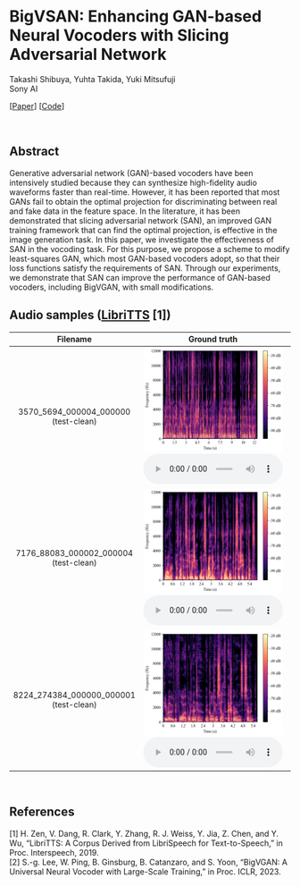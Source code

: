 # BigVSAN: Enhancing GAN-based Neural Vocoders with Slicing Adversarial Network

Takashi Shibuya, Yuhta Takida, Yuki Mitsufuji<br>
Sony AI

[<a href="https://arxiv.org/abs/2309.02836">Paper</a>] [<a href="https://github.com/sony/bigvsan">Code</a>]

<br>

## Abstract
Generative adversarial network (GAN)-based vocoders have been intensively studied because they can synthesize high-fidelity audio waveforms faster than real-time. However, it has been reported that most GANs fail to obtain the optimal projection for discriminating between real and fake data in the feature space. In the literature, it has been demonstrated that slicing adversarial network (SAN), an improved GAN training framework that can find the optimal projection, is effective in the image generation task. In this paper, we investigate the effectiveness of SAN in the vocoding task. For this purpose, we propose a scheme to modify least-squares GAN, which most GAN-based vocoders adopt, so that their loss functions satisfy the requirements of SAN. Through our experiments, we demonstrate that SAN can improve the performance of GAN-based vocoders, including BigVGAN, with small modifications.

## Audio samples (<a href="https://www.isca-speech.org/archive/interspeech_2019/zen19_interspeech.html">LibriTTS</a> [1])

<table align="center"  style="text-align: center;">
  <thead>
    <tr>
      <th>Filename</th>
      <th style="text-align: center;">Ground truth</th>
      <th style="text-align: center;"><a href="https://openreview.net/forum?id=iTtGCMDEzS_">BigVGAN</a> [2] (our reproduction)</th>
      <th style="text-align: center;"><font color="#dc143c">BigVSAN</font> (ours)</th>
      <th style="text-align: center;">BigVSAN w/ snakebeta</th>
    </tr>
  </thead>
  <tbody>
    <tr>
      <td style="text-align: center;">3570_5694_000004_000000<br>(test-clean)</td>
      <td style="text-align: center;"><img src="media/ltclean1_gt.png" width="320"><br>
            <audio controls="" style="width:250px;" preload="auto">
            <source src="media/ltclean1_gt.wav"></audio></td>
      <td style="text-align: center;"><img src="media/ltclean1_bigvgan_reproduction.png" width="320"><br>
            <audio controls="" style="width:250px;" preload="auto">
            <source src="media/ltclean1_bigvgan_reproduction.wav"></audio></td>
      <td style="text-align: center;"><img src="media/ltclean1_bigvsan.png" width="320"><br>
            <audio controls="" style="width:250px;" preload="auto">
            <source src="media/ltclean1_bigvsan.wav"></audio></td>
      <td style="text-align: center;"><img src="media/ltclean1_bigvsan_snakebeta.png" width="320"><br>
            <audio controls="" style="width:250px;" preload="auto">
            <source src="media/ltclean1_bigvsan_snakebeta.wav"></audio></td>
    </tr>
    <tr>
      <td style="text-align: center;">7176_88083_000002_000004<br>(test-clean)</td>
      <td style="text-align: center;"><img src="media/ltclean2_gt.png" width="320"><br>
            <audio controls="" style="width:250px;" preload="auto">
            <source src="media/ltclean2_gt.wav"></audio></td>
      <td style="text-align: center;"><img src="media/ltclean2_bigvgan_reproduction.png" width="320"><br>
            <audio controls="" style="width:250px;" preload="auto">
            <source src="media/ltclean2_bigvgan_reproduction.wav"></audio></td>
      <td style="text-align: center;"><img src="media/ltclean2_bigvsan.png" width="320"><br>
            <audio controls="" style="width:250px;" preload="auto">
            <source src="media/ltclean2_bigvsan.wav"></audio></td>
      <td style="text-align: center;"><img src="media/ltclean2_bigvsan_snakebeta.png" width="320"><br>
            <audio controls="" style="width:250px;" preload="auto">
            <source src="media/ltclean2_bigvsan_snakebeta.wav"></audio></td>
    </tr>
    <tr>
      <td style="text-align: center;">8224_274384_000000_000001<br>(test-clean)</td>
      <td style="text-align: center;"><img src="media/ltclean3_gt.png" width="320"><br>
            <audio controls="" style="width:250px;" preload="auto">
            <source src="media/ltclean3_gt.wav"></audio></td>
      <td style="text-align: center;"><img src="media/ltclean3_bigvgan_reproduction.png" width="320"><br>
            <audio controls="" style="width:250px;" preload="auto">
            <source src="media/ltclean3_bigvgan_reproduction.wav"></audio></td>
      <td style="text-align: center;"><img src="media/ltclean3_bigvsan.png" width="320"><br>
            <audio controls="" style="width:250px;" preload="auto">
            <source src="media/ltclean3_bigvsan.wav"></audio></td>
      <td style="text-align: center;"><img src="media/ltclean3_bigvsan_snakebeta.png" width="320"><br>
            <audio controls="" style="width:250px;" preload="auto">
            <source src="media/ltclean3_bigvsan_snakebeta.wav"></audio></td>
    </tr>
  </tbody>
</table>

<br>

## References
[1] H. Zen, V. Dang, R. Clark, Y. Zhang, R. J. Weiss, Y. Jia, Z. Chen, and Y. Wu, “LibriTTS: A Corpus Derived from LibriSpeech for Text-to-Speech,” in Proc. Interspeech, 2019.  
[2] S.-g. Lee, W. Ping, B. Ginsburg, B. Catanzaro, and S. Yoon, “BigVGAN: A Universal Neural Vocoder with Large-Scale Training,” in Proc. ICLR, 2023.  
